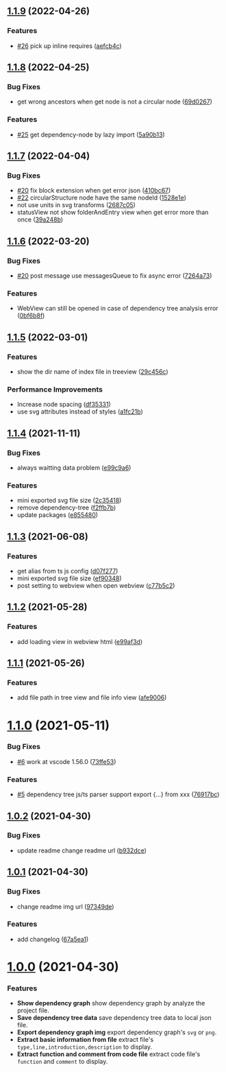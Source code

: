 ## [1.1.9](https://github.com/sz-p/vscode-dependencyGraph/compare/v1.1.8...v1.1.9) (2022-04-26)


### Features

* [#26](https://github.com/sz-p/vscode-dependencyGraph/issues/26) pick up inline requires ([aefcb4c](https://github.com/sz-p/vscode-dependencyGraph/commit/aefcb4c401041cee217bacb329e09a6e187194b4))



## [1.1.8](https://github.com/sz-p/vscode-dependencyGraph/compare/v1.1.7...v1.1.8) (2022-04-25)


### Bug Fixes

* get wrong ancestors when get node is not a circular node ([69d0267](https://github.com/sz-p/vscode-dependencyGraph/commit/69d0267d6729337abe5e51d95a2f8f8554b58959))


### Features

* [#25](https://github.com/sz-p/vscode-dependencyGraph/issues/25) get dependency-node by lazy import ([5a90b13](https://github.com/sz-p/vscode-dependencyGraph/commit/5a90b136d133935c496c19f96ea21692ae69b561))


## [1.1.7](https://github.com/sz-p/vscode-dependencyGraph/compare/v1.1.6...v1.1.7) (2022-04-04)


### Bug Fixes

* [#20](https://github.com/sz-p/vscode-dependencyGraph/issues/20) fix block extension when get error json ([410bc67](https://github.com/sz-p/vscode-dependencyGraph/commit/410bc6722db5ce8c1616fe81d14f50103980b77e))
* [#22](https://github.com/sz-p/vscode-dependencyGraph/issues/22) circularStructure node have the same nodeId ([1528e1e](https://github.com/sz-p/vscode-dependencyGraph/commit/1528e1e53f958ea5710882213c7ef85c3a0b2593))
* not use units in svg transforms ([2687c05](https://github.com/sz-p/vscode-dependencyGraph/commit/2687c0594f9cf2f6e480c80f3894d0e419f0e7aa))
* statusView not show folderAndEntry view  when get error more than once ([39a248b](https://github.com/sz-p/vscode-dependencyGraph/commit/39a248bbe59179608bfee27198b49404f6401625))

## [1.1.6](https://github.com/sz-p/vscode-dependencyGraph/compare/v1.1.5...v1.1.6) (2022-03-20)


### Bug Fixes

* [#20](https://github.com/sz-p/vscode-dependencyGraph/issues/20) post message use messagesQueue to fix async error ([7264a73](https://github.com/sz-p/vscode-dependencyGraph/commit/7264a739b319c8ff4a2e030df0be424a2c31ac91))


### Features

* WebView can still be opened in case of dependency tree analysis error ([0bf6b8f](https://github.com/sz-p/vscode-dependencyGraph/commit/0bf6b8f0f0e30eb7d165d03a97a62cb499f5017b))



## [1.1.5](https://github.com/sz-p/vscode-dependencyGraph/compare/v1.1.4...v1.1.5) (2022-03-01)


### Features

* show the dir name of index file in treeview ([29c456c](https://github.com/sz-p/vscode-dependencyGraph/commit/29c456c6ac036ceb16547518186f8c164dcc091f))


### Performance Improvements

* Increase node spacing ([df35331](https://github.com/sz-p/vscode-dependencyGraph/commit/df35331d636314da9f464d726f328153e8d0a35d))
* use svg attributes instead of styles ([a1fc21b](https://github.com/sz-p/vscode-dependencyGraph/commit/a1fc21bc4faca87865e96d99105f192bce127ce2))



## [1.1.4](https://github.com/sz-p/vscode-dependencyGraph/compare/v1.1.3...v1.1.4) (2021-11-11)


### Bug Fixes

* always waitting data problem ([e99c9a6](https://github.com/sz-p/vscode-dependencyGraph/commit/e99c9a6ba26334231053608477545d4afe752d97))


### Features

* mini exported svg file size ([2c35418](https://github.com/sz-p/vscode-dependencyGraph/commit/2c35418eab17a737d9f219479c4e2ec4e3b9ac7b))
* remove dependency-tree ([f2ffb7b](https://github.com/sz-p/vscode-dependencyGraph/commit/f2ffb7bc4d34d53c333574a906f94237909925e7))
* update packages ([e855480](https://github.com/sz-p/vscode-dependencyGraph/commit/e85548042cad5466b8a1bb254ebd9c7f2c610c17))



## [1.1.3](https://github.com/sz-p/vscode-dependencyGraph/compare/v1.1.2...v1.1.3) (2021-06-08)


### Features

* get alias from ts js config ([d07f277](https://github.com/sz-p/vscode-dependencyGraph/commit/d07f2776cad2851cfbf56cf789a03a97a37c3310))
* mini exported svg file size ([ef90348](https://github.com/sz-p/vscode-dependencyGraph/commit/ef903482ae0a6ee2cdc4bca91b60416f8407da89))
* post setting to webview when open webview ([c77b5c2](https://github.com/sz-p/vscode-dependencyGraph/commit/c77b5c2df633df0df06d694a288c83294fdbc1f5))



## [1.1.2](https://github.com/sz-p/vscode-dependencyGraph/compare/v1.1.0...v1.1.2) (2021-05-28)


### Features

* add loading view in webview html ([e99af3d](https://github.com/sz-p/vscode-dependencyGraph/commit/e99af3d7202bc9543505794118c240b711148973))


## [1.1.1](https://github.com/sz-p/vscode-dependencyGraph/compare/v1.1.0...v1.1.1) (2021-05-26)


### Features

* add file path in tree view and file info view ([afe9006](https://github.com/sz-p/vscode-dependencyGraph/commit/afe900683ecb0898b90a61e1fe3099b85b8c049a))



# [1.1.0](https://github.com/sz-p/vscode-dependencyGraph/compare/v1.0.2...v1.1.0) (2021-05-11)


### Bug Fixes

* [#6](https://github.com/sz-p/vscode-dependencyGraph/issues/6) work at vscode 1.56.0 ([73ffe53](https://github.com/sz-p/vscode-dependencyGraph/commit/73ffe538501aed14ad744d793cdf24472a61d671))


### Features

* [#5](https://github.com/sz-p/vscode-dependencyGraph/issues/5) dependency tree js/ts parser support export {...} from xxx ([76917bc](https://github.com/sz-p/vscode-dependencyGraph/commit/76917bc40e630ffa3e9aba423dc4fdf667df3adb))

## [1.0.2](https://github.com/sz-p/vscode-dependencyGraph/compare/v1.0.1...v1.0.2) (2021-04-30)


### Bug Fixes

* update readme change readme url ([b932dce](https://github.com/sz-p/vscode-dependencyGraph/commit/b932dcebfcba4ad880a455d2486b39b16faca64a))



## [1.0.1](https://github.com/sz-p/vscode-dependencyGraph/compare/v1.0.0...v1.0.1) (2021-04-30)


### Bug Fixes

* change readme img url ([97349de](https://github.com/sz-p/vscode-dependencyGraph/commit/97349de3539371e41b20affe7bd47b81f015619e))


### Features

* add changelog ([67a5ea1](https://github.com/sz-p/vscode-dependencyGraph/commit/67a5ea15befa565ed525ca3022020f787bd6077f))



# [1.0.0](https://github.com/sz-p/vscode-dependencyGraph/compare/v0.1.6...v1.0.0) (2021-04-30)

### Features

* **Show dependency graph** show dependency graph by analyze the project file.
* **Save dependency tree data** save dependency tree data to local json file.
* **Export dependency graph img** export dependency graph's `svg` or `png`.
* **Extract basic information from file** extract file's `type,line,introduction,description` to display.
* **Extract function and comment from code file** extract code file's `function` and `comment` to display.
